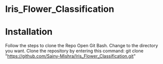 # Iris_Flower_Classification

# Installation
Follow the steps to clone the Repo
Open Git Bash.
Change to the directory you want.
Clone the repository by entering this command: git clone "https://github.com/Sainy-Mishra/Iris_Flower_Classification.git"
